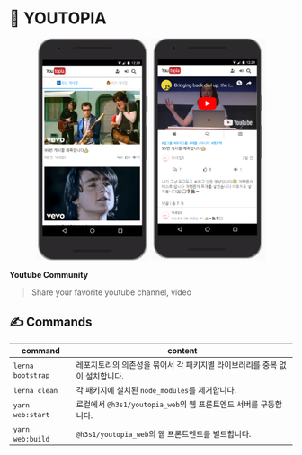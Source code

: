 # 👼 YOUTOPIA

<div align="center">
    <img width="200" src="./assets/mobile1.png">
    <img width="205" src="./assets/mobile2.png">
</div>

**Youtube Community**

> Share your favorite youtube channel, video

## ✍️ Commands

| command           | content                                                                     |
| ----------------- | --------------------------------------------------------------------------- |
| `lerna bootstrap` | 레포지토리의 의존성을 묶어서 각 패키지별 라이브러리를 중복 없이 설치합니다. |
| `lerna clean`     | 각 패키지에 설치된 `node_modules`를 제거합니다.                             |
| `yarn web:start`  | 로컬에서 `@h3s1/youtopia_web`의 웹 프론트엔드 서버를 구동합니다.            |
| `yarn web:build`  | `@h3s1/youtopia_web`의 웹 프론트엔드를 빌드합니다.                          |

